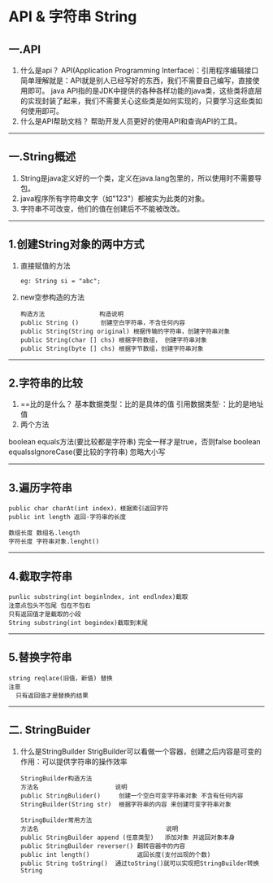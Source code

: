 # API &  字符串 String

## 一.API

  1. 什么是api？
  API(Application Programming Interface)：引用程序编辑接口
  简单理解就是：API就是别人已经写好的东西，我们不需要自己编写，直接使用即可。
  java API指的是JDK中提供的各种各样功能的java类，这些类将底层的实现封装了起来，我们不需要关心这些类是如何实现的，只要学习这些类如何使用即可。
  2. 什么是API帮助文档？
  帮助开发人员更好的使用API和查询API的工具。

---

## 一.String概述

1. String是java定义好的一个类，定义在java.lang包里的，所以使用时不需要导包。
2. java程序所有字符串文字（如"123"）都被实为此类的对象。
3. 字符串不可改变，他们的值在创建后不不能被改改。

---

## 1.创建String对象的两中方式

1. 直接赋值的方法

       eg: String si = "abc";
2. new空参构造的方法

       构造方法               构造说明
       public String ()      创建空白字符串，不含任何内容
       public String(String original) 根据传输的字符串，创建字符串对象
       public String(char [] chs) 根据字符数组， 创建字符串对象
       public String(byte [] chs) 根据字节数组，创建字符串对象

---

## 2.字符串的比较

1. ==比的是什么？
基本数据类型：比的是具体的值
引用数据类型·：比的是地址值
2. 两个方法

 boolean equals方法(要比较都是字符串) 完全一样才是true，否则false
 boolean equalsslgnoreCase(要比较的字符串) 忽略大小写

---

## 3.遍历字符串

    public char charAt(int index)，根据索引返回字符
    public int length 返回·字符串的长度
  
    数组长度 数组名.length
    字符长度 字符串对象.lenght()

---

## 4.截取字符串

    punlic substring(int beginlndex, int endlndex)截取
    注意点包头不包尾 包在不包右
    只有返回值才是截取的小段
    String substring(int begindex)截取到末尾

---

## 5.替换字符串

    string reqlace(旧值，新值) 替换
    注意
      只有返回值才是替换的结果
---

## 二. StringBuider
1. 什么是StringBuilder
  StrigBuilder可以看做一个容器，创建之后内容是可变的
  作用：可以提供字符串的操作效率

       StringBuilder构造方法
       方法名                     说明
       public StringBulider()     创建一个空白可变字符串对象 不含有任何内容
       StringBuilder(String str)  根据字符串的内容 来创建可变字符串对象
      
       StringBuilder常用方法
       方法名                                   说明
       public StringBuilder append (任意类型)   添加对象 并返回对象本身
       public StringBuilder reverser() 翻转容器中的内容
       public int length()             返回长度(支付出现的个数)
       public String toString()  通过toString()就可以实现把StringBuilder转换String
